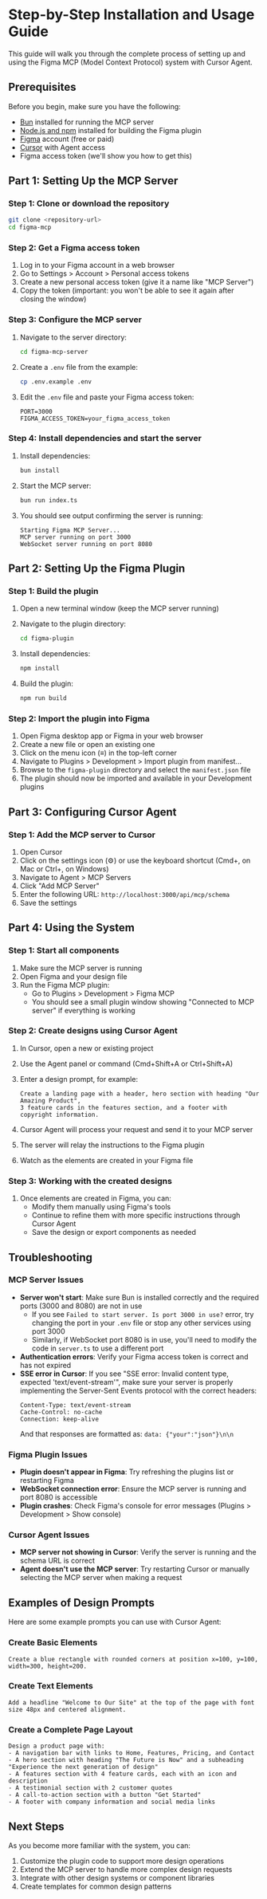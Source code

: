 # Step-by-Step Installation and Usage Guide

This guide will walk you through the complete process of setting up and using the Figma MCP (Model Context Protocol) system with Cursor Agent.

## Prerequisites

Before you begin, make sure you have the following:

- [Bun](https://bun.sh/) installed for running the MCP server
- [Node.js and npm](https://nodejs.org/) installed for building the Figma plugin
- [Figma](https://www.figma.com/) account (free or paid)
- [Cursor](https://cursor.sh/) with Agent access
- Figma access token (we'll show you how to get this)

## Part 1: Setting Up the MCP Server

### Step 1: Clone or download the repository

```bash
git clone <repository-url>
cd figma-mcp
```

### Step 2: Get a Figma access token

1. Log in to your Figma account in a web browser
2. Go to Settings > Account > Personal access tokens
3. Create a new personal access token (give it a name like "MCP Server")
4. Copy the token (important: you won't be able to see it again after closing the window)

### Step 3: Configure the MCP server

1. Navigate to the server directory:
   ```bash
   cd figma-mcp-server
   ```

2. Create a `.env` file from the example:
   ```bash
   cp .env.example .env
   ```

3. Edit the `.env` file and paste your Figma access token:
   ```
   PORT=3000
   FIGMA_ACCESS_TOKEN=your_figma_access_token
   ```

### Step 4: Install dependencies and start the server

1. Install dependencies:
   ```bash
   bun install
   ```

2. Start the MCP server:
   ```bash
   bun run index.ts
   ```

3. You should see output confirming the server is running:
   ```
   Starting Figma MCP Server...
   MCP server running on port 3000
   WebSocket server running on port 8080
   ```

## Part 2: Setting Up the Figma Plugin

### Step 1: Build the plugin

1. Open a new terminal window (keep the MCP server running)
2. Navigate to the plugin directory:
   ```bash
   cd figma-plugin
   ```

3. Install dependencies:
   ```bash
   npm install
   ```

4. Build the plugin:
   ```bash
   npm run build
   ```

### Step 2: Import the plugin into Figma

1. Open Figma desktop app or Figma in your web browser
2. Create a new file or open an existing one
3. Click on the menu icon (≡) in the top-left corner
4. Navigate to Plugins > Development > Import plugin from manifest...
5. Browse to the `figma-plugin` directory and select the `manifest.json` file
6. The plugin should now be imported and available in your Development plugins

## Part 3: Configuring Cursor Agent

### Step 1: Add the MCP server to Cursor

1. Open Cursor
2. Click on the settings icon (⚙️) or use the keyboard shortcut (Cmd+, on Mac or Ctrl+, on Windows)
3. Navigate to Agent > MCP Servers
4. Click "Add MCP Server"
5. Enter the following URL: `http://localhost:3000/api/mcp/schema`
6. Save the settings

## Part 4: Using the System

### Step 1: Start all components

1. Make sure the MCP server is running
2. Open Figma and your design file
3. Run the Figma MCP plugin:
   - Go to Plugins > Development > Figma MCP
   - You should see a small plugin window showing "Connected to MCP server" if everything is working

### Step 2: Create designs using Cursor Agent

1. In Cursor, open a new or existing project
2. Use the Agent panel or command (Cmd+Shift+A or Ctrl+Shift+A)
3. Enter a design prompt, for example:
   ```
   Create a landing page with a header, hero section with heading "Our Amazing Product", 
   3 feature cards in the features section, and a footer with copyright information.
   ```

4. Cursor Agent will process your request and send it to your MCP server
5. The server will relay the instructions to the Figma plugin
6. Watch as the elements are created in your Figma file

### Step 3: Working with the created designs

1. Once elements are created in Figma, you can:
   - Modify them manually using Figma's tools
   - Continue to refine them with more specific instructions through Cursor Agent
   - Save the design or export components as needed

## Troubleshooting

### MCP Server Issues

- **Server won't start**: Make sure Bun is installed correctly and the required ports (3000 and 8080) are not in use
  - If you see `Failed to start server. Is port 3000 in use?` error, try changing the port in your `.env` file or stop any other services using port 3000
  - Similarly, if WebSocket port 8080 is in use, you'll need to modify the code in `server.ts` to use a different port
- **Authentication errors**: Verify your Figma access token is correct and has not expired
- **SSE error in Cursor**: If you see "SSE error: Invalid content type, expected 'text/event-stream'", make sure your server is properly implementing the Server-Sent Events protocol with the correct headers:
  ```
  Content-Type: text/event-stream
  Cache-Control: no-cache
  Connection: keep-alive
  ```
  And that responses are formatted as: `data: {"your":"json"}\n\n`

### Figma Plugin Issues

- **Plugin doesn't appear in Figma**: Try refreshing the plugins list or restarting Figma
- **WebSocket connection error**: Ensure the MCP server is running and port 8080 is accessible
- **Plugin crashes**: Check Figma's console for error messages (Plugins > Development > Show console)

### Cursor Agent Issues

- **MCP server not showing in Cursor**: Verify the server is running and the schema URL is correct
- **Agent doesn't use the MCP server**: Try restarting Cursor or manually selecting the MCP server when making a request

## Examples of Design Prompts

Here are some example prompts you can use with Cursor Agent:

### Create Basic Elements

```
Create a blue rectangle with rounded corners at position x=100, y=100, width=300, height=200.
```

### Create Text Elements

```
Add a headline "Welcome to Our Site" at the top of the page with font size 48px and centered alignment.
```

### Create a Complete Page Layout

```
Design a product page with:
- A navigation bar with links to Home, Features, Pricing, and Contact
- A hero section with heading "The Future is Now" and a subheading "Experience the next generation of design"
- A features section with 4 feature cards, each with an icon and description
- A testimonial section with 2 customer quotes
- A call-to-action section with a button "Get Started"
- A footer with company information and social media links
```

## Next Steps

As you become more familiar with the system, you can:

1. Customize the plugin code to support more design operations
2. Extend the MCP server to handle more complex design requests
3. Integrate with other design systems or component libraries
4. Create templates for common design patterns 